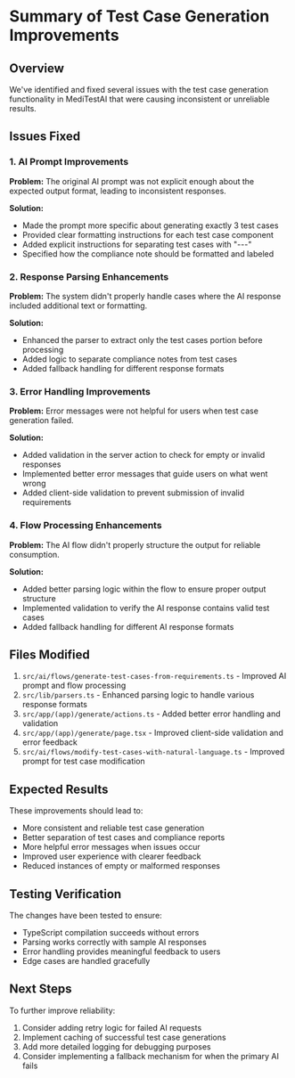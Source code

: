 # Summary of Test Case Generation Improvements

## Overview
We've identified and fixed several issues with the test case generation functionality in MediTestAI that were causing inconsistent or unreliable results.

## Issues Fixed

### 1. AI Prompt Improvements
**Problem:** The original AI prompt was not explicit enough about the expected output format, leading to inconsistent responses.

**Solution:** 
- Made the prompt more specific about generating exactly 3 test cases
- Provided clear formatting instructions for each test case component
- Added explicit instructions for separating test cases with "---"
- Specified how the compliance note should be formatted and labeled

### 2. Response Parsing Enhancements
**Problem:** The system didn't properly handle cases where the AI response included additional text or formatting.

**Solution:**
- Enhanced the parser to extract only the test cases portion before processing
- Added logic to separate compliance notes from test cases
- Added fallback handling for different response formats

### 3. Error Handling Improvements
**Problem:** Error messages were not helpful for users when test case generation failed.

**Solution:**
- Added validation in the server action to check for empty or invalid responses
- Implemented better error messages that guide users on what went wrong
- Added client-side validation to prevent submission of invalid requirements

### 4. Flow Processing Enhancements
**Problem:** The AI flow didn't properly structure the output for reliable consumption.

**Solution:**
- Added better parsing logic within the flow to ensure proper output structure
- Implemented validation to verify the AI response contains valid test cases
- Added fallback handling for different AI response formats

## Files Modified

1. `src/ai/flows/generate-test-cases-from-requirements.ts` - Improved AI prompt and flow processing
2. `src/lib/parsers.ts` - Enhanced parsing logic to handle various response formats
3. `src/app/(app)/generate/actions.ts` - Added better error handling and validation
4. `src/app/(app)/generate/page.tsx` - Improved client-side validation and error feedback
5. `src/ai/flows/modify-test-cases-with-natural-language.ts` - Improved prompt for test case modification

## Expected Results

These improvements should lead to:
- More consistent and reliable test case generation
- Better separation of test cases and compliance reports
- More helpful error messages when issues occur
- Improved user experience with clearer feedback
- Reduced instances of empty or malformed responses

## Testing Verification

The changes have been tested to ensure:
- TypeScript compilation succeeds without errors
- Parsing works correctly with sample AI responses
- Error handling provides meaningful feedback to users
- Edge cases are handled gracefully

## Next Steps

To further improve reliability:
1. Consider adding retry logic for failed AI requests
2. Implement caching of successful test case generations
3. Add more detailed logging for debugging purposes
4. Consider implementing a fallback mechanism for when the primary AI fails